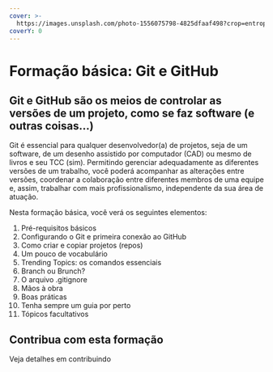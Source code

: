 ```yaml
---
cover: >-
  https://images.unsplash.com/photo-1556075798-4825dfaaf498?crop=entropy&cs=srgb&fm=jpg&ixid=M3wxOTcwMjR8MHwxfHNlYXJjaHwyfHxnaXR8ZW58MHx8fHwxNjkxODY4NDgyfDA&ixlib=rb-4.0.3&q=85
coverY: 0
---
```


# Formação básica: Git e GitHub

## **Git e GitHub** são os meios de controlar as versões de um projeto, como se faz software (e outras coisas...)

Git é essencial para qualquer desenvolvedor(a) de projetos, seja de um software, de um desenho assistido por computador (CAD) ou mesmo de livros e seu TCC (sim). Permitindo gerenciar adequadamente as diferentes versões de um trabalho, você poderá acompanhar as alterações entre versões, coordenar a colaboração entre diferentes membros de uma equipe e, assim, trabalhar com mais profissionalismo, independente da sua área de atuação.

Nesta formação básica, você verá os seguintes elementos:

1. Pré-requisitos básicos
2. Configurando o Git e primeira conexão ao GitHub
3. Como criar e copiar projetos (repos)
4. Um pouco de vocabulário
5. Trending Topics: os comandos essenciais
6. Branch ou Brunch?
7. O arquivo .gitignore
8. Mãos à obra
9. Boas práticas
10. Tenha sempre um guia por perto
11. Tópicos facultativos

## **Contribua com esta formação**

Veja detalhes em contribuindo
